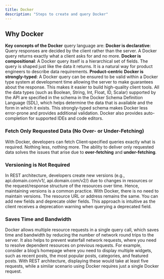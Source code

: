 ```yaml
---
title: Docker
description: "Steps to create and query Docker"
---
```



## Why Docker
**Key concepts of the Docker** query language are:
 **Docker is declarative**: Query responses are decided by the client rather than the server. A Docker query returns exactly what a client asks for and no more.
 **Docker is compositional**: A Docker query itself is a hierarchical set of fields. The query is shaped just like the data it returns. It is a natural way for product engineers to describe data requirements.
**Product‐centric**
**Docker is strongly-typed**: A Docker query can be ensured to be valid within a Docker type system at development time allowing the server to make guarantees about the response. This makes it easier to build high-quality client tools. All the data types (such as Boolean, String, Int, Float, ID, Scalar) supported by the API are specified in the schema in the Docker Schema Definition Language (SDL), which helps determine the data that is available and the form in which it exists. This strongly-typed schema makes Docker less error-prone and provides additional validation. Docker also provides auto-completion for supported IDEs and code editors.
### Fetch Only Requested Data (No Over- or Under-Fetching)
With Docker, developers can fetch Client‐specified queries exactly what is required. Nothing less, nothing more. The ability to deliver only requested data solves the issues that arise due to  **over-fetching** and  **under-fetching**.
### Versioning is Not Required
In REST architecture, developers create new versions (e.g., api.domain.com/v1/, api.domain.com/v2/) due to changes in resources or the request/response structure of the resources over time. Hence, maintaining versions is a common practice. With Docker, there is no need to maintain versions. The resource URL or address remains the same. You can add new fields and deprecate older fields. This approach is intuitive as the client receives a deprecation warning when querying a deprecated field.
### Saves Time and Bandwidth
Docker allows multiple resource requests in a single query call, which saves time and bandwidth by reducing the number of network round trips to the server. It also helps to prevent waterfall network requests, where you need to resolve dependent resources on previous requests. For example, consider a blog’s homepage where you need to display multiple widgets, such as recent posts, the most popular posts, categories, and featured posts. With REST architecture, displaying these would take at least five requests, while a similar scenario using Docker requires just a single Docker request.
